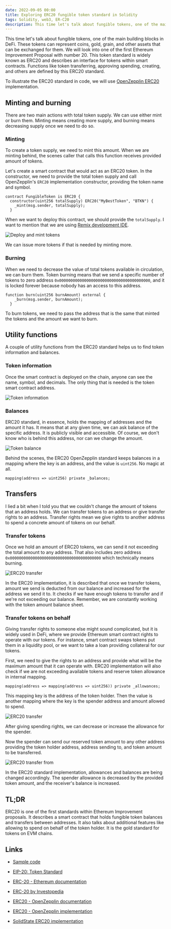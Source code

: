 ```yaml
---
date: 2022-09-05 00:00
title: Exploring ERC20 fungible token standard in Solidity
tags: Solidity, web3, ER-C20
description: This time let's talk about fungible tokens, one of the main building blocks in DeFi. These tokens can represent coins, gold, grain, and other assets that can be exchanged for them. We will look into one of the first Ethereum Improvement Proposal with number 20. This token standard is widely known as ERC20 and describes an interface for tokens within smart contracts. Functions like token transferring, approving spending, creating, and others are defined by this ERC20 standard.
---
```


This time let's talk about fungible tokens, one of the main building blocks in DeFi. These tokens can represent coins, gold, grain, and other assets that can be exchanged for them. We will look into one of the first Ethereum Improvement Proposal with number 20. This token standard is widely known as ERC20 and describes an interface for tokens within smart contracts. Functions like token transferring, approving spending, creating, and others are defined by this ERC20 standard.

To illustrate the ERC20 standard in code, we will use [OpenZepplin ERC20](https://docs.openzeppelin.com/contracts/4.x/erc20) implementation.

## Minting and burning

There are two main actions with total token supply. We can use either mint or burn them. Minting means creating more supply, and burning means decreasing supply once we need to do so.

### Minting

To create a token supply, we need to mint this amount. When we are minting behind, the scenes caller that calls this function receives provided amount of tokens.

Let's create a smart contract that would act as an ERC20 token. In the constructor, we need to provide the total token supply and call OpenZepplin's `ERC20` implementation constructor, providing the token name and symbol.

```solidity
contract FungibleToken is ERC20 {
  constructor(uint256 totalSupply) ERC20("MyBestToken", "BTKN") {
    _mint(msg.sender, totalSupply);
  }
```

When we want to deploy this contract, we should provide the `totalSupply`. I want to mention that we are using [Remix development IDE](https://remix-project.org/).

![Deploy and mint tokens](/assets/solidity-erc20/deploy-mint-tokens.png)

We can issue more tokens if that is needed by minting more.

### Burning

When we need to decrease the value of total tokens available in circulation, we can burn them. Token burning means that we send a specific number of tokens to zero address `0x0000000000000000000000000000000000000000`, and it is locked forever because nobody has an access to this address.

```solidity
function burn(uint256 burnAmount) external {
    _burn(msg.sender, burnAmount);
  }
```

To burn tokens, we need to pass the address that is the same that minted the tokens and the amount we want to burn.

## Utility functions

A couple of utility functions from the ERC20 standard helps us to find token information and balances.

### Token information

Once the smart contract is deployed on the chain, anyone can see the name, symbol, and decimals. The only thing that is needed is the token smart contract address.

![Token information](/assets/solidity-erc20/token-information.png)

### Balances

ERC20 standard, in essence, holds the mapping of addresses and the amount it has. It means that at any given time, we can ask balance of the specific address. It is publicly visible and accessible. Of course, we don't know who is behind this address, nor can we change the amount.

![Token balance](/assets/solidity-erc20/erc20-balance.png)

Behind the scenes, the ERC20 OpenZepplin standard keeps balances in a mapping where the key is an address, and the value is `uint256`. No magic at all.

```solidity
mapping(address => uint256) private _balances;
```

## Transfers

I lied a bit when I told you that we couldn't change the amount of tokens that an address holds. We can transfer tokens to an address or give transfer rights to an address. Transfer rights mean we give rights to another address to spend a concrete amount of tokens on our behalf.

### Transfer tokens

Once we hold an amount of ERC20 tokens, we can send it not exceeding the total amount to any address. That also includes zero address `0x0000000000000000000000000000000000000000` which technically means burning.

![ERC20 transfer](/assets/solidity-erc20/erc20-transfer.png)

In the ERC20 implementation, it is described that once we transfer tokens, amount we send is deducted from our balance and increased for the address we send it to. It checks if we have enough tokens to transfer and if we're not exceeding our balance. Remember, we are constantly working with the token amount balance sheet.

### Transfer tokens on behalf

Giving transfer rights to someone else might sound complicated, but it is widely used in DeFi, where we provide Ethereum smart contract rights to operate with our tokens. For instance, smart contract swaps tokens put them in a liquidity pool, or we want to take a loan providing collateral for our tokens.

First, we need to give the rights to an address and provide what will be the maximum amount that it can operate with. ERC20 implementation will also check if we are not exceeding available tokens and reserve token allowance in internal mapping.

```solidity
mapping(address => mapping(address => uint256)) private _allowances;
```

This mapping key is the address of the token holder. Then the value is another mapping where the key is the spender address and amount allowed to spend.

![ERC20 transfer](/assets/solidity-erc20/erc20-approve.png)

After giving spending rights, we can decrease or increase the allowance for the spender.

Now the spender can send our reserved token amount to any other address providing the token holder address, address sending to, and token amount to be transferred.

![ERC20 transfer from](/assets/solidity-erc20/erc20-transfer-from.png)

In the ERC20 standard implementation, allowances and balances are being changed accordingly. The spender allowance is decreased by the provided token amount, and the receiver's balance is increased.

## TL;DR

ERC20 is one of the first standards within Ethereum Improvement proposals. It describes a smart contract that holds fungible token balances and transfers between addresses. It also talks about additional features like allowing to spend on behalf of the token holder. It is the gold standard for tokens on EVM chains.

## Links

* [Sample code](https://gist.github.com/fassko/9a25b7249394cf20625d705364ff469b)

* [EIP-20: Token Standard](https://eips.ethereum.org/EIPS/eip-20)
* [ERC-20 - Ethereum documentation](https://ethereum.org/en/developers/docs/standards/tokens/erc-20/)
* [ERC-20 by Investopedia](https://www.investopedia.com/news/what-erc20-and-what-does-it-mean-ethereum/)
* [ERC20 - OpenZepplin documentation](https://docs.openzeppelin.com/contracts/4.x/erc20)
* [ERC20 - OpenZepplin implementation](https://github.com/OpenZeppelin/openzeppelin-contracts/blob/master/contracts/token/ERC20/ERC20.sol)
* [SolidState ERC20 implementation](https://github.com/solidstate-network/solidstate-solidity/blob/master/contracts/token/ERC20/SolidStateERC20.sol)